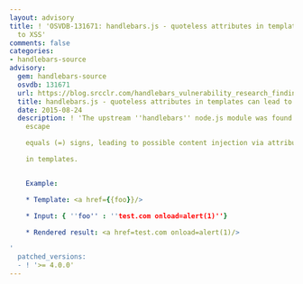 ```yaml
---
layout: advisory
title: ! 'OSVDB-131671: handlebars.js - quoteless attributes in templates can lead
  to XSS'
comments: false
categories:
- handlebars-source
advisory:
  gem: handlebars-source
  osvdb: 131671
  url: https://blog.srcclr.com/handlebars_vulnerability_research_findings/
  title: handlebars.js - quoteless attributes in templates can lead to XSS
  date: 2015-08-24
  description: ! 'The upstream ''handlebars'' node.js module was found to not properly
    escape

    equals (=) signs, leading to possible content injection via attributes

    in templates.


    Example:

    * Template: <a href={{foo}}/>

    * Input: { ''foo'' : ''test.com onload=alert(1)''}

    * Rendered result: <a href=test.com onload=alert(1)/>

'
  patched_versions:
  - ! '>= 4.0.0'
---
```


